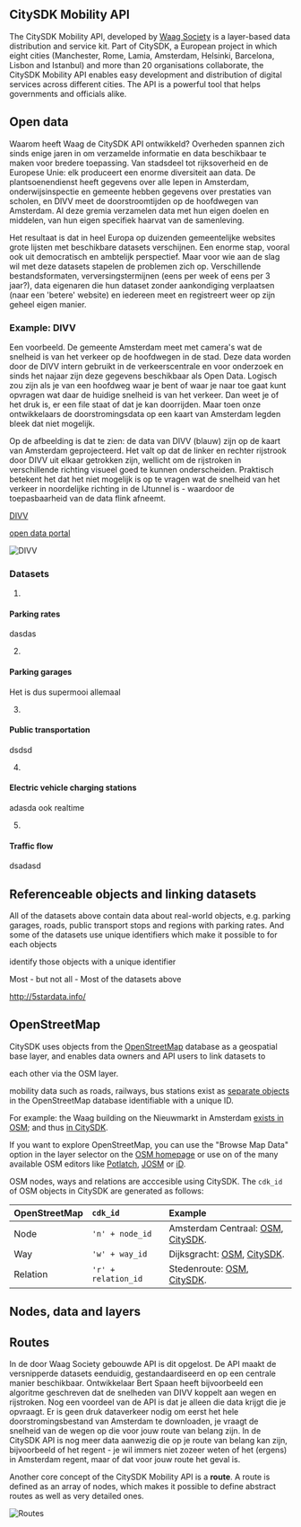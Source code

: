 ## CitySDK Mobility API

The CitySDK Mobility API, developed by [Waag Society](http://waag.org/) is a layer-based data distribution and service kit. Part of CitySDK, a European project in which eight cities (Manchester, Rome, Lamia, Amsterdam, Helsinki, Barcelona, Lisbon and Istanbul) and more than 20 organisations collaborate, the CitySDK Mobility API enables easy development and distribution of digital services across different cities. The API is a powerful tool that helps governments and officials alike.

## Open data





Waarom heeft Waag de CitySDK API ontwikkeld? Overheden spannen zich sinds enige jaren in om verzamelde informatie en data beschikbaar te maken voor bredere toepassing. Van stadsdeel tot rijksoverheid en de Europese Unie: elk produceert een enorme diversiteit aan data. De plantsoenendienst heeft gegevens over alle Iepen in Amsterdam, onderwijsinspectie en gemeente hebben gegevens over prestaties van scholen, en DIVV meet de doorstroomtijden op de hoofdwegen van Amsterdam. Al deze gremia verzamelen data met hun eigen doelen en middelen, van hun eigen specifiek haarvat van de samenleving.

Het resultaat is dat in heel Europa op duizenden gemeentelijke websites grote lijsten met beschikbare datasets verschijnen. Een enorme stap, vooral ook uit democratisch en ambtelijk perspectief. Maar voor wie aan de slag wil met deze datasets stapelen de problemen zich op. Verschillende bestandsformaten, verversingstermijnen (eens per week of eens per 3 jaar?), data eigenaren die hun dataset zonder aankondiging verplaatsen (naar een 'betere' website) en iedereen meet en registreert weer op zijn geheel eigen manier. 


### Example: DIVV


Een voorbeeld. De gemeente Amsterdam meet met camera's wat de snelheid is van het verkeer op de hoofdwegen in de stad. Deze data worden door de DIVV intern gebruikt in de verkeerscentrale en voor onderzoek en sinds het najaar zijn deze gegevens beschikbaar als Open Data. Logisch zou zijn als je van een hoofdweg waar je bent of waar je naar toe gaat kunt opvragen wat daar de huidige snelheid is van het verkeer. Dan weet je of het druk is, er een file staat of dat je kan doorrijden. Maar toen onze ontwikkelaars de doorstromingsdata op een kaart van Amsterdam legden bleek dat niet mogelijk. 

Op de afbeelding is dat te zien: de data van DIVV (blauw) zijn op de kaart van Amsterdam geprojecteerd. Het valt op dat de linker en rechter rijstrook door DIVV uit elkaar getrokken zijn, wellicht om de rijstroken in verschillende richting visueel goed te kunnen onderscheiden. Praktisch betekent het dat het niet mogelijk is op te vragen wat de snelheid van het verkeer in noordelijke richting in de IJtunnel is - waardoor de toepasbaarheid van de data flink afneemt.

[DIVV](http://www.amsterdam.nl/gemeente/organisatie-diensten/ivv/)

[open data portal](http://www.amsterdam.nl/parkeren-verkeer/open-data/overzicht/)

![DIVV](concept/divv.portal.png)

### Datasets

1.
#### Parking rates
dasdas

2.
#### Parking garages
Het is dus supermooi allemaal

3.
#### Public transportation
dsdsd

4.
#### Electric vehicle charging stations
adasda
ook realtime

5.
#### Traffic flow
dsadasd


## Referenceable objects and linking datasets

All of the datasets above contain data about real-world objects, e.g. parking garages, roads, public transport stops and regions with parking rates. And some of the datasets use unique identifiers which make it possible to 
for each objects

identify those objects with a unique identifier

Most - but not all -
Most of the datasets above




http://5stardata.info/


## OpenStreetMap

CitySDK uses objects from the [OpenStreetMap](http://www.openstreetmap.org/) database as a geospatial base layer, and enables data owners and API users to link datasets to 

each other via the OSM layer.

mobility data 
such as roads, railways, bus stations 
exist as [separate objects](http://wiki.openstreetmap.org/wiki/Elements) in the OpenStreetMap database identifiable with a unique ID.



For example: the Waag building on the Nieuwmarkt in Amsterdam [exists in OSM](http://www.openstreetmap.org/browse/way/57857390); and thus [in CitySDK](http://api.citysdk.waag.org/w57857390?layer=osm).

If you want to explore OpenStreetMap, you can use the "Browse Map Data" option in the layer selector on the [OSM homepage](http://www.openstreetmap.org/) or use on of the many available OSM editors like [Potlatch](http://www.openstreetmap.org/edit?editor=potlatch2), [JOSM](http://josm.openstreetmap.de/) or [iD](http://ideditor.com/).



OSM nodes, ways and relations are acccesible using CitySDK. The `cdk_id` of OSM objects in CitySDK are generated as follows:

| OpenStreetMap | `cdk_id`            | Example
| :------------ |:--------------------|:-------
| Node          | `'n' + node_id`     | Amsterdam Centraal: [OSM](http://www.openstreetmap.org/browse/node/46419880), [CitySDK](http://api.citysdk.waag.org/n46419880).
| Way           | `'w' + way_id`      | Dijksgracht: [OSM](http://www.openstreetmap.org/browse/way/7046048), [CitySDK](http://api.citysdk.waag.org/w7046048).
| Relation      | `'r' + relation_id` | Stedenroute: [OSM](http://www.openstreetmap.org/browse/relation/2816), [CitySDK](http://api.citysdk.waag.org/r2816).

## Nodes, data and layers

## Routes

In de door Waag Society gebouwde API is dit opgelost. De API maakt de versnipperde datasets eenduidig, gestandaardiseerd en op een centrale manier beschikbaar. Ontwikkelaar Bert Spaan heeft bijvoorbeeld een algoritme geschreven dat de snelheden van DIVV koppelt aan wegen en rijstroken. Nog een voordeel van de API is dat je alleen die data krijgt die je opvraagt. Er is geen druk dataverkeer nodig om eerst het hele doorstromingsbestand van Amsterdam te downloaden, je vraagt de snelheid van de wegen op die voor jouw route van belang zijn. In de CitySDK API is nog meer data aanwezig die op je route van belang kan zijn, bijvoorbeeld of het regent - je wil immers niet zozeer weten of het (ergens) in Amsterdam regent, maar of dat voor jouw route het geval is. 


Another core concept of the CitySDK Mobility API is a __route__. A route is defined as an array of nodes, which makes it possible to define abstract routes as well as very detailed ones.

![Routes](concept/routes.png)














